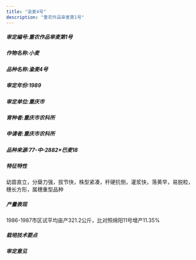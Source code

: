 ```yaml
---
title: "渝麦4号"
description: "重农作品审麦第1号"
---
```

##### 审定编号:重农作品审麦第1号

##### 作物名称:小麦

##### 品种名称:渝麦4号

##### 审定年份:1989

##### 审定单位:重庆市

##### 育种者:重庆市农科所

##### 申请者:重庆市农科所

##### 品种来源:77-中-2882×巴麦18

##### 特征特性
幼苗直立，分蘖力强，拔节快，株型紧凑，杆硬抗倒，灌浆快，落黄早，易脱粒，穗长方形，属穗重型品种

##### 产量表现
1986-1987市区试平均亩产321.2公斤，比对照绵阳11号增产11.35%

##### 栽培技术要点


##### 审定意见

